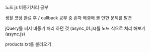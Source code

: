 노드 js 비동기처리 공부

생활 코딩 완료 후 / callback 공부 중 혼자 해결해 볼 만한 문제를 발견

jQuery를 써서 비동기 처리 하던 것 (async_01.js)를 노드 식으로 처리 해보기(async.js)

products.txt를 불러오기
